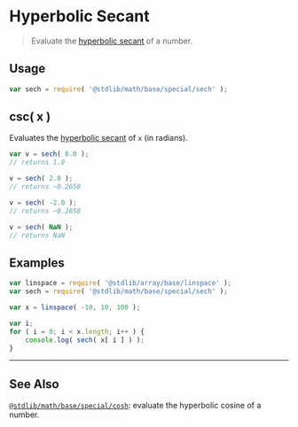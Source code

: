 <!--

@license Apache-2.0

Copyright (c) 2024 The Stdlib Authors.

Licensed under the Apache License, Version 2.0 (the "License");
you may not use this file except in compliance with the License.
You may obtain a copy of the License at

   http://www.apache.org/licenses/LICENSE-2.0

Unless required by applicable law or agreed to in writing, software
distributed under the License is distributed on an "AS IS" BASIS,
WITHOUT WARRANTIES OR CONDITIONS OF ANY KIND, either express or implied.
See the License for the specific language governing permissions and
limitations under the License.

-->

# Hyperbolic Secant

> Evaluate the [hyperbolic secant][trigonometric-functions] of a number.

<section class="intro">

</section>

<section class="usage">

## Usage

```javascript
var sech = require( '@stdlib/math/base/special/sech' );
```

## csc( x )

Evaluates the [hyperbolic secant][trigonometric-functions] of `x` (in radians).

```javascript
var v = sech( 0.0 );
// returns 1.0

v = sech( 2.0 );
// returns ~0.2658

v = sech( -2.0 );
// returns ~0.2658

v = sech( NaN );
// returns NaN
```

</section>

<!-- /.usage -->

<section class="examples">

## Examples

<!-- eslint no-undef: "error" -->

```javascript
var linspace = require( '@stdlib/array/base/linspace' );
var sech = require( '@stdlib/math/base/special/sech' );

var x = linspace( -10, 10, 100 );

var i;
for ( i = 0; i < x.length; i++ ) {
    console.log( sech( x[ i ] ) );
}
```

</section>

<!-- /.examples -->

<!-- Section for related `stdlib` packages. Do not manually edit this section, as it is automatically populated. -->

<section class="related">

* * *

## See Also

<span class="package-name">[`@stdlib/math/base/special/cosh`][@stdlib/math/base/special/cosh]</span><span class="delimiter">: </span><span class="description">evaluate the hyperbolic cosine of a number.</span>

</section>

<!-- /.related -->

<!-- Section for all links. Make sure to keep an empty line after the `section` element and another before the `/section` close. -->

<section class="links">

[trigonometric-functions]: https://en.wikipedia.org/wiki/Trigonometric_functions

<!-- <related-links> -->

[@stdlib/math/base/special/cosh]: https://github.com/stdlib-js/math/tree/main/base/special/cosh

<!-- </related-links> -->

</section>

<!-- /.links -->
